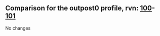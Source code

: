 ## Comparison for the outpost0 profile, rvn: [100](https://github.com/PRO100KatYT/FortniteProfileRevisions/tree/main/profiles/outpost0/100%20outpost0.json)-[101](https://github.com/PRO100KatYT/FortniteProfileRevisions/tree/main/profiles/outpost0/101%20outpost0.json)

No changes
